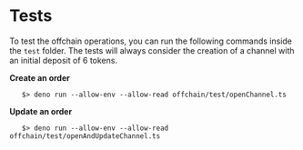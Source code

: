 # Tests
To test the offchain operations, you can run the following commands inside the `test` folder.
The tests will always consider the creation of a channel with an initial deposit of 6 tokens.

**Create an order**
```shell
   $> deno run --allow-env --allow-read offchain/test/openChannel.ts
```
**Update an order**
```shell
   $> deno run --allow-env --allow-read offchain/test/openAndUpdateChannel.ts
```